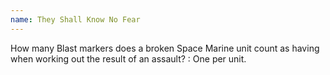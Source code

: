 ```yaml
---
name: They Shall Know No Fear
---
```

How many Blast markers does a broken Space Marine unit count as having when working out the result of an assault?
: One per unit.
